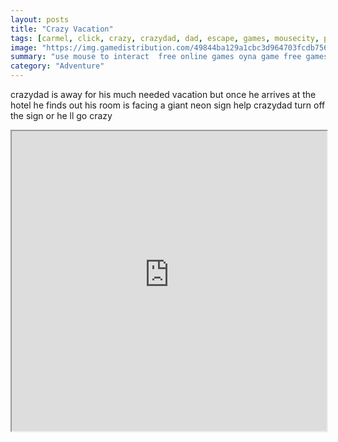 ```yaml
---
layout: posts
title: "Crazy Vacation"
tags: [carmel, click, crazy, crazydad, dad, escape, games, mousecity, point, quest, room, vacation, free, online, games, oyna, game, free, games, play, play, games]
image: "https://img.gamedistribution.com/49844ba129a1cbc3d964703fcdb756ba.jpg"
summary: "use mouse to interact  free online games oyna game free games play play games"
category: "Adventure"
---
```


crazydad is away for his much needed vacation but once he arrives at the hotel he finds out his room is facing a giant neon sign help crazydad turn off the sign or he ll go crazy

<iframe width="100%" height="480px;" src="https://flash.gamedistribution.com?game=49844ba129a1cbc3d964703fcdb756ba"></iframe>